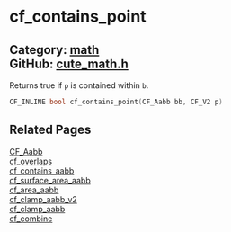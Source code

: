 [](../header.md ':include')

# cf_contains_point

Category: [math](/api_reference?id=math)  
GitHub: [cute_math.h](https://github.com/RandyGaul/cute_framework/blob/master/include/cute_math.h)  
---

Returns true if `p` is contained within `b`.

```cpp
CF_INLINE bool cf_contains_point(CF_Aabb bb, CF_V2 p)
```

## Related Pages

[CF_Aabb](/math/cf_aabb.md)  
[cf_overlaps](/math/cf_overlaps.md)  
[cf_contains_aabb](/math/cf_contains_aabb.md)  
[cf_surface_area_aabb](/math/cf_surface_area_aabb.md)  
[cf_area_aabb](/math/cf_area_aabb.md)  
[cf_clamp_aabb_v2](/math/cf_clamp_aabb_v2.md)  
[cf_clamp_aabb](/math/cf_clamp_aabb.md)  
[cf_combine](/math/cf_combine.md)  
